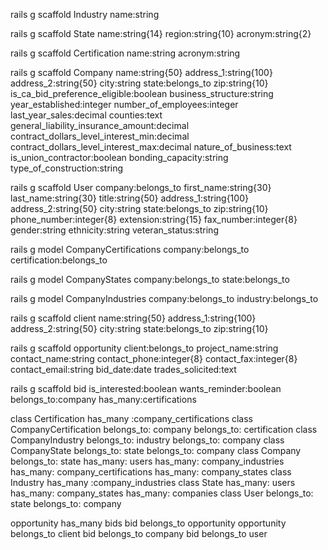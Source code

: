 rails g scaffold Industry name:string

rails g scaffold State name:string{14} region:string{10} acronym:string{2}

rails g scaffold Certification name:string acronym:string

rails g scaffold Company name:string{50} address_1:string{100} address_2:string{50} city:string state:belongs_to zip:string{10} is_ca_bid_preference_eligible:boolean business_structure:string year_established:integer number_of_employees:integer last_year_sales:decimal counties:text general_liability_insurance_amount:decimal contract_dollars_level_interest_min:decimal contract_dollars_level_interest_max:decimal nature_of_business:text is_union_contractor:boolean bonding_capacity:string type_of_construction:string

rails g scaffold User company:belongs_to first_name:string{30} last_name:string{30} title:string{50} address_1:string{100} address_2:string{50} city:string state:belongs_to zip:string{10} phone_number:integer{8} extension:string{15} fax_number:integer{8} gender:string ethnicity:string veteran_status:string

rails g model CompanyCertifications company:belongs_to certification:belongs_to

rails g model CompanyStates company:belongs_to state:belongs_to

rails g model CompanyIndustries company:belongs_to industry:belongs_to

rails g scaffold client name:string{50} address_1:string{100} address_2:string{50} city:string state:belongs_to zip:string{10}

rails g scaffold opportunity client:belongs_to project_name:string contact_name:string contact_phone:integer{8} contact_fax:integer{8} contact_email:string bid_date:date trades_solicited:text

rails g scaffold bid is_interested:boolean wants_reminder:boolean belongs_to:company has_many:certifications

class Certification
  has_many :company_certifications
class CompanyCertification
  belongs_to: company
  belongs_to: certification
class CompanyIndustry
  belongs_to: industry
  belongs_to: company
class CompanyState
  belongs_to: state
  belongs_to: company
class Company
belongs_to: state
  has_many: users
  has_many: company_industries
  has_many: company_certifications
  has_many: company_states
class Industry
 has_many :company_industries
class State
  has_many: users
  has_many: company_states
  has_many: companies
class User
  belongs_to: state
  belongs_to: company


  opportunity has_many bids
  bid belongs_to opportunity
  opportunity belongs_to client
  bid belongs_to company
  bid belongs_to user
